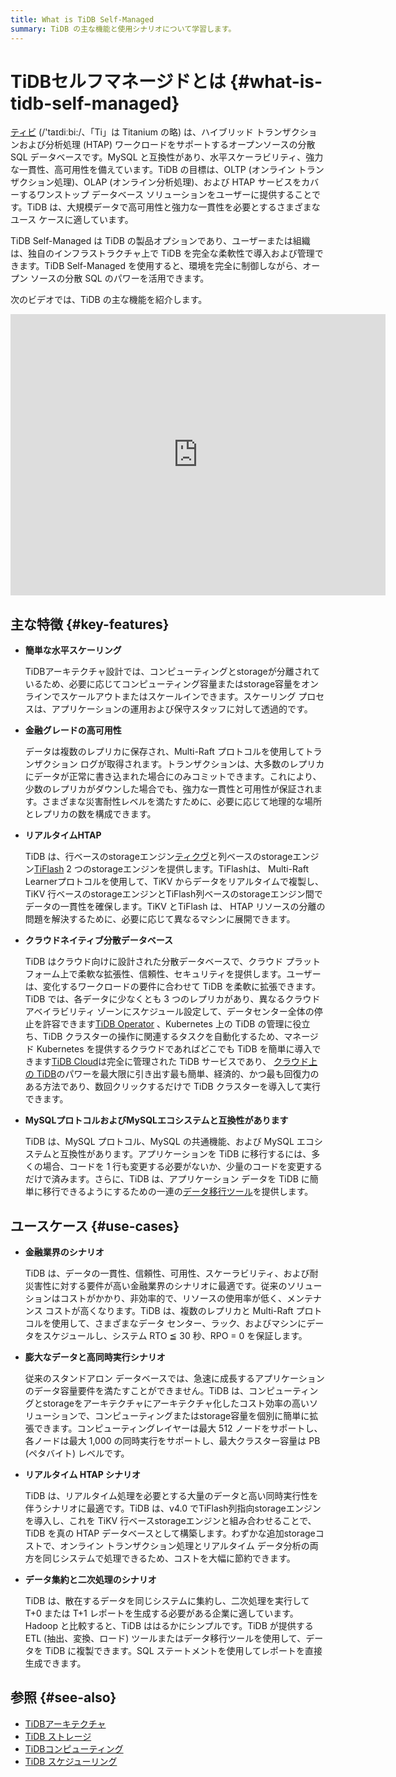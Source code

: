 ```yaml
---
title: What is TiDB Self-Managed
summary: TiDB の主な機能と使用シナリオについて学習します。
---
```


# TiDBセルフマネージドとは {#what-is-tidb-self-managed}

<!-- Localization note for TiDB:

- English: use distributed SQL, and start to emphasize HTAP
- Chinese: can keep "NewSQL" and emphasize one-stop real-time HTAP ("一栈式实时 HTAP")
- Japanese: use NewSQL because it is well-recognized

-->

[ティビ](https://github.com/pingcap/tidb) (/&#39;taɪdiːbi:/、「Ti」は Titanium の略) は、ハイブリッド トランザクションおよび分析処理 (HTAP) ワークロードをサポートするオープンソースの分散 SQL データベースです。MySQL と互換性があり、水平スケーラビリティ、強力な一貫性、高可用性を備えています。TiDB の目標は、OLTP (オンライン トランザクション処理)、OLAP (オンライン分析処理)、および HTAP サービスをカバーするワンストップ データベース ソリューションをユーザーに提供することです。TiDB は、大規模データで高可用性と強力な一貫性を必要とするさまざまなユース ケースに適しています。

TiDB Self-Managed は TiDB の製品オプションであり、ユーザーまたは組織は、独自のインフラストラクチャ上で TiDB を完全な柔軟性で導入および管理できます。TiDB Self-Managed を使用すると、環境を完全に制御しながら、オープン ソースの分散 SQL のパワーを活用できます。

次のビデオでは、TiDB の主な機能を紹介します。

<iframe width="600" height="450" src="https://www.youtube.com/embed/aWBNNPm21zg?enablejsapi=1" title="なぜ TiDB なのか?" frameborder="0" allow="accelerometer; autoplay; clipboard-write; encrypted-media; gyroscope; picture-in-picture" allowfullscreen></iframe>

## 主な特徴 {#key-features}

-   **簡単な水平スケーリング**

    TiDBアーキテクチャ設計では、コンピューティングとstorageが分離されているため、必要に応じてコンピューティング容量またはstorage容量をオンラインでスケールアウトまたはスケールインできます。スケーリング プロセスは、アプリケーションの運用および保守スタッフに対して透過的です。

-   **金融グレードの高可用性**

    データは複数のレプリカに保存され、Multi-Raft プロトコルを使用してトランザクション ログが取得されます。トランザクションは、大多数のレプリカにデータが正常に書き込まれた場合にのみコミットできます。これにより、少数のレプリカがダウンした場合でも、強力な一貫性と可用性が保証されます。さまざまな災害耐性レベルを満たすために、必要に応じて地理的な場所とレプリカの数を構成できます。

-   **リアルタイムHTAP**

    TiDB は、行ベースのstorageエンジン[ティクヴ](/tikv-overview.md)と列ベースのstorageエンジン[TiFlash](/tiflash/tiflash-overview.md) 2 つのstorageエンジンを提供します。TiFlashは、 Multi-Raft Learnerプロトコルを使用して、TiKV からデータをリアルタイムで複製し、TiKV 行ベースのstorageエンジンとTiFlash列ベースのstorageエンジン間でデータの一貫性を確保します。TiKV とTiFlash は、 HTAP リソースの分離の問題を解決するために、必要に応じて異なるマシンに展開できます。

-   **クラウドネイティブ分散データベース**

    TiDB はクラウド向けに設計された分散データベースで、クラウド プラットフォーム上で柔軟な拡張性、信頼性、セキュリティを提供します。ユーザーは、変化するワークロードの要件に合わせて TiDB を柔軟に拡張できます。TiDB では、各データに少なくとも 3 つのレプリカがあり、異なるクラウド アベイラビリティ ゾーンにスケジュール設定して、データセンター全体の停止を許容できます[TiDB Operator](https://docs.pingcap.com/tidb-in-kubernetes/stable/tidb-operator-overview) 、Kubernetes 上の TiDB の管理に役立ち、TiDB クラスターの操作に関連するタスクを自動化するため、マネージド Kubernetes を提供するクラウドであればどこでも TiDB を簡単に導入できます[TiDB Cloud](https://pingcap.com/tidb-cloud/)は完全に管理された TiDB サービスであり、 [クラウド上の TiDB](https://docs.pingcap.com/tidbcloud/)のパワーを最大限に引き出す最も簡単、経済的、かつ最も回復力のある方法であり、数回クリックするだけで TiDB クラスターを導入して実行できます。

-   **MySQLプロトコルおよびMySQLエコシステムと互換性があります**

    TiDB は、MySQL プロトコル、MySQL の共通機能、および MySQL エコシステムと互換性があります。アプリケーションを TiDB に移行するには、多くの場合、コードを 1 行も変更する必要がないか、少量のコードを変更するだけで済みます。さらに、TiDB は、アプリケーション データを TiDB に簡単に移行できるようにするための一連の[データ移行ツール](/ecosystem-tool-user-guide.md)を提供します。

## ユースケース {#use-cases}

-   **金融業界のシナリオ**

    TiDB は、データの一貫性、信頼性、可用性、スケーラビリティ、および耐災害性に対する要件が高い金融業界のシナリオに最適です。従来のソリューションはコストがかかり、非効率的で、リソースの使用率が低く、メンテナンス コストが高くなります。TiDB は、複数のレプリカと Multi-Raft プロトコルを使用して、さまざまなデータ センター、ラック、およびマシンにデータをスケジュールし、システム RTO ≦ 30 秒、RPO = 0 を保証します。

-   **膨大なデータと高同時実行シナリオ**

    従来のスタンドアロン データベースでは、急速に成長するアプリケーションのデータ容量要件を満たすことができません。TiDB は、コンピューティングとstorageをアーキテクチャにアーキテクチャ化したコスト効率の高いソリューションで、コンピューティングまたはstorage容量を個別に簡単に拡張できます。コンピューティングレイヤーは最大 512 ノードをサポートし、各ノードは最大 1,000 の同時実行をサポートし、最大クラスター容量は PB (ペタバイト) レベルです。

-   **リアルタイム HTAP シナリオ**

    TiDB は、リアルタイム処理を必要とする大量のデータと高い同時実行性を伴うシナリオに最適です。TiDB は、v4.0 でTiFlash列指向storageエンジンを導入し、これを TiKV 行ベースstorageエンジンと組み合わせることで、TiDB を真の HTAP データベースとして構築します。わずかな追加storageコストで、オンライン トランザクション処理とリアルタイム データ分析の両方を同じシステムで処理できるため、コストを大幅に節約できます。

-   **データ集約と二次処理のシナリオ**

    TiDB は、散在するデータを同じシステムに集約し、二次処理を実行して T+0 または T+1 レポートを生成する必要がある企業に適しています。Hadoop と比較すると、TiDB ははるかにシンプルです。TiDB が提供する ETL (抽出、変換、ロード) ツールまたはデータ移行ツールを使用して、データを TiDB に複製できます。SQL ステートメントを使用してレポートを直接生成できます。

## 参照 {#see-also}

-   [TiDBアーキテクチャ](/tidb-architecture.md)
-   [TiDB ストレージ](/tidb-storage.md)
-   [TiDBコンピューティング](/tidb-computing.md)
-   [TiDB スケジューリング](/tidb-scheduling.md)
